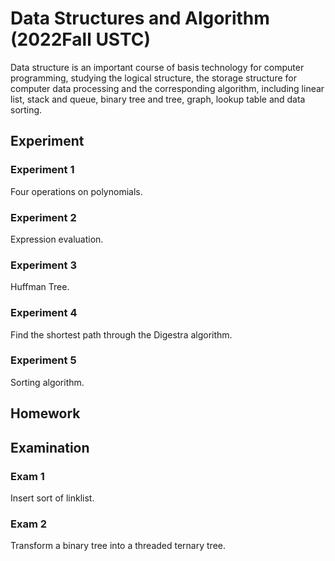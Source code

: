 # Data Structures and Algorithm (2022Fall USTC)
Data structure is an important course of basis technology for computer programming, studying the logical structure, the storage structure for computer data processing and the corresponding algorithm, including linear list, stack and queue, binary tree and tree, graph, lookup table and data sorting.

## Experiment

### Experiment 1
Four operations on polynomials.

### Experiment 2
Expression evaluation.

### Experiment 3
Huffman Tree.

### Experiment 4
Find the shortest path through the Digestra algorithm.

### Experiment 5
Sorting algorithm.

## Homework

## Examination

### Exam 1
Insert sort of linklist.

### Exam 2
Transform a binary tree into a threaded ternary tree.
